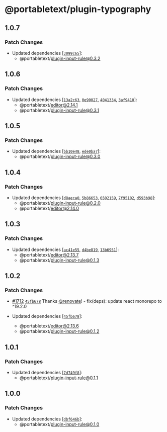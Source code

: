 # @portabletext/plugin-typography

## 1.0.7

### Patch Changes

- Updated dependencies [[`3099c65`](https://github.com/portabletext/editor/commit/3099c65dc00bb6b2b117185134ce5477f94009d3)]:
  - @portabletext/plugin-input-rule@0.3.2

## 1.0.6

### Patch Changes

- Updated dependencies [[`13a2c63`](https://github.com/portabletext/editor/commit/13a2c6337cc48773fe84baaa5f6ddbbc9502b683), [`0e90027`](https://github.com/portabletext/editor/commit/0e90027a750c49f0dfa1273b26b367fbbc20f59c), [`4041334`](https://github.com/portabletext/editor/commit/4041334f4474b00b275f94532e4baddcc1b906ab), [`3af9410`](https://github.com/portabletext/editor/commit/3af9410dfdedf51fccc66ba6e060713f09fa9d31)]:
  - @portabletext/editor@2.14.1
  - @portabletext/plugin-input-rule@0.3.1

## 1.0.5

### Patch Changes

- Updated dependencies [[`bb10e48`](https://github.com/portabletext/editor/commit/bb10e48d0f3bc6373ce3280cdebdbf00f130d32b), [`ede0ba7`](https://github.com/portabletext/editor/commit/ede0ba71f49210096d133048501726d2348ac90f)]:
  - @portabletext/plugin-input-rule@0.3.0

## 1.0.4

### Patch Changes

- Updated dependencies [[`d8aeca0`](https://github.com/portabletext/editor/commit/d8aeca0bd34bbdfc1520dce6e5ab4d5657f0484b), [`5b86653`](https://github.com/portabletext/editor/commit/5b86653e964ff26c3f17c749ef1d6d05972529a9), [`6502159`](https://github.com/portabletext/editor/commit/650215951a623af22b0d39ebfdaa66f81dcac27c), [`7f95102`](https://github.com/portabletext/editor/commit/7f9510291fdcba594d5c9362bb21a3bda30f146b), [`d593b98`](https://github.com/portabletext/editor/commit/d593b98ea62f54b879fbdb42e91a01d47c2aeb76)]:
  - @portabletext/plugin-input-rule@0.2.0
  - @portabletext/editor@2.14.0

## 1.0.3

### Patch Changes

- Updated dependencies [[`ac41e55`](https://github.com/portabletext/editor/commit/ac41e556340cb604f9bc5533241869a69ffd53af), [`d4be819`](https://github.com/portabletext/editor/commit/d4be819bf47d3e352d767d0a62964605591b22bc), [`13b6951`](https://github.com/portabletext/editor/commit/13b6951bd126c4be2be96eee399f42ac70aa70b3)]:
  - @portabletext/editor@2.13.7
  - @portabletext/plugin-input-rule@0.1.3

## 1.0.2

### Patch Changes

- [#1712](https://github.com/portabletext/editor/pull/1712) [`45fb678`](https://github.com/portabletext/editor/commit/45fb67805609171a69d81be643f08f0ac59c71da) Thanks [@renovate](https://github.com/apps/renovate)! - fix(deps): update react monorepo to ^19.2.0

- Updated dependencies [[`45fb678`](https://github.com/portabletext/editor/commit/45fb67805609171a69d81be643f08f0ac59c71da)]:
  - @portabletext/editor@2.13.6
  - @portabletext/plugin-input-rule@0.1.2

## 1.0.1

### Patch Changes

- Updated dependencies [[`7d749f8`](https://github.com/portabletext/editor/commit/7d749f897a3b6453a91a6d5caa2be934f08293ec)]:
  - @portabletext/plugin-input-rule@0.1.1

## 1.0.0

### Patch Changes

- Updated dependencies [[`dbf646b`](https://github.com/portabletext/editor/commit/dbf646b387c5f412793926d8f7c4fecc04a18ec6)]:
  - @portabletext/plugin-input-rule@0.1.0
